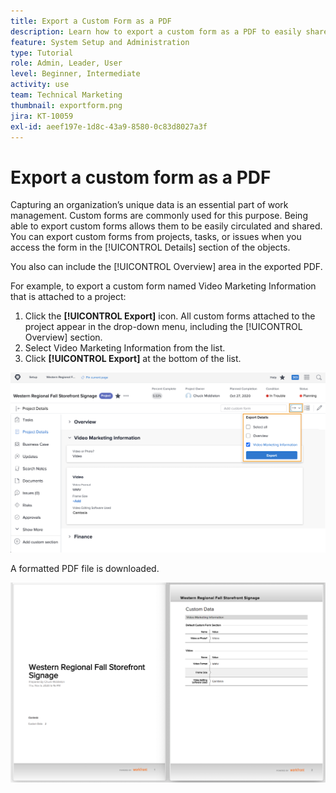 ```yaml
---
title: Export a Custom Form as a PDF
description: Learn how to export a custom form as a PDF to easily share the information with others.
feature: System Setup and Administration
type: Tutorial
role: Admin, Leader, User
level: Beginner, Intermediate
activity: use
team: Technical Marketing
thumbnail: exportform.png
jira: KT-10059
exl-id: aeef197e-1d8c-43a9-8580-0c83d8027a3f
---
```

# Export a custom form as a PDF

Capturing an organization’s unique data is an essential part of work management. Custom forms are commonly used for this purpose. Being able to export custom forms allows them to be easily circulated and shared. You can export custom forms from projects, tasks, or issues when you access the form in the [!UICONTROL Details] section of the objects.

You also can include the [!UICONTROL Overview] area in the exported PDF.

For example, to export a custom form named Video Marketing Information that is attached to a project:

1. Click the **[!UICONTROL Export]** icon. All custom forms attached to the project appear in the drop-down menu, including the [!UICONTROL Overview] section. 
1. Select Video Marketing Information from the list.
1. Click **[!UICONTROL Export]** at the bottom of the list.

![Custom form export options](assets/custom-forms-export-1.png)

A formatted PDF file is downloaded.

![Sample of exported custom form](assets/custom-forms-export-2.png)
